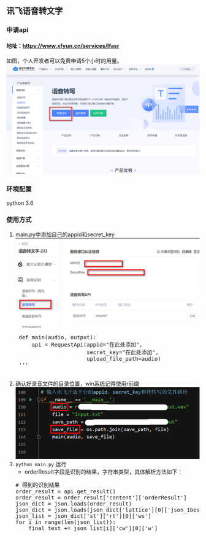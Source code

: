 ## 讯飞语音转文字

### 申请api
#### 地址：https://www.xfyun.cn/services/lfasr
如图，个人开发者可以免费申请5个小时的用量。
![1](1.png)
### 环境配置
python 3.6
### 使用方式
1. main.py中添加自己的appid和secret_key
   ![2](2.png)
   <pre>
    def main(audio, output):
        api = RequestApi(appid="在此处添加",
                         secret_key="在此处添加",
                         upload_file_path=audio)
    '''
    </pre>
2. 确认好录音文件的目录位置，win系统记得使用r前缀
   ![3](3.png)
3. ```python main.py``` 运行
   - orderResult字段是识别的结果，字符串类型，具体解析方法如下：
   <pre>
   # 得到的识别结果
   order_result = api.get_result()
   order_result = order_result['content']['orderResult']
   json_dict = json.loads(order_result)
   json_dict = json.loads(json_dict['lattice'][0]['json_1best'])
   json_list = json_dict['st']['rt'][0]['ws']
   for i in range(len(json_list)):
       final_text += json_list[i]['cw'][0]['w']
   </pre>

